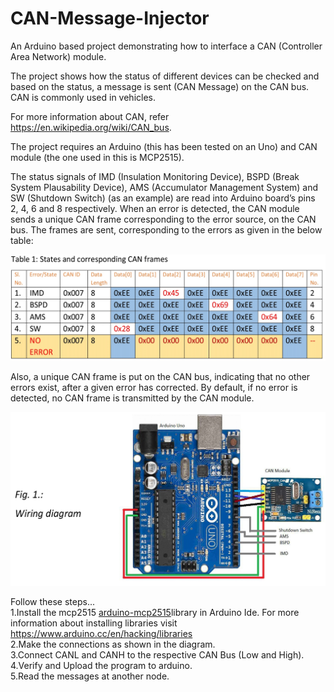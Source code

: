 # CAN-Message-Injector

An Arduino based project demonstrating how to interface a CAN (Controller Area Network) module.

The project shows how the status of different devices can be checked and based on the status, a message is sent (CAN Message) on the CAN bus. CAN is commonly used in vehicles. 

For more information about CAN, refer https://en.wikipedia.org/wiki/CAN_bus.

The project requires an Arduino (this has been tested on an Uno) and CAN module (the one used in this is MCP2515). 

The status signals of IMD (Insulation Monitoring Device), BSPD (Break System Plausability Device), AMS (Accumulator Management System) and SW (Shutdown Switch) (as an example) are read into Arduino board’s pins 2, 4, 6 and 8 respectively. When an error is detected, the CAN module sends a unique CAN frame corresponding to the error source, on the CAN bus. The frames are sent, corresponding to the errors as given in the below table:

![Frame Errors](frame_error.jpg "Frame Errors")


Also, a unique CAN frame is put on the CAN bus, indicating that no other errors exist, after a given error has corrected. By default, if no error is detected, no CAN frame is transmitted by the CAN module. 

![Wiring Diagram](wiring_diagram.jpg "Wiring Diagram")

Follow these steps... <br>
1.Install the mcp2515 [arduino-mcp2515](https://github.com/sudheendra-hegde/CAN-Message-injector/tree/master/arduino-mcp2515)library in Arduino Ide. For more information about installing libraries visit https://www.arduino.cc/en/hacking/libraries <br>
2.Make the connections as shown in the diagram. <br>
3.Connect CANL and CANH to the respective CAN Bus (Low and High). <br>
4.Verify and Upload the program to arduino. <br>
5.Read the messages at another node. <br>
